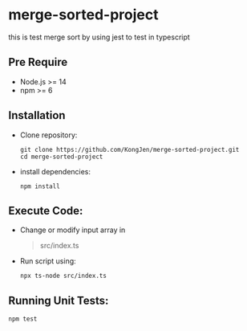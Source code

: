 # merge-sorted-project

this is test merge sort by using jest to test in typescript

## Pre Require 
- Node.js >= 14
- npm >= 6

## Installation
- Clone repository:
  ```
  git clone https://github.com/KongJen/merge-sorted-project.git
  cd merge-sorted-project
  ```

- install dependencies:
  ```
  npm install
  ```

## Execute Code:
- Change or modify input array in 
  > src/index.ts

- Run script using:
  ```
  npx ts-node src/index.ts
  ```


## Running Unit Tests:
  ```
  npm test
  ```
